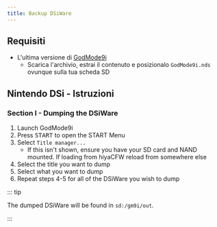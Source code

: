 ```yaml
---
title: Backup DSiWare
---
```


## Requisiti
- L'ultima versione di [GodMode9i](https://github.com/RocketRobz/godmode9i/releases)
   - Scarica l'archivio, estrai il contenuto e posizionalo `GodMode9i.nds` ovunque sulla tua scheda SD

## Nintendo DSi - Istruzioni

### Section I - Dumping the DSiWare
1. Launch GodMode9i
1. Press <kbd>START</kbd> to open the START Menu
1. Select `Title manager...`
   - If this isn't shown, ensure you have your SD card and NAND mounted. If loading from hiyaCFW reload from somewhere else
1. Select the title you want to dump
1. Select what you want to dump
1. Repeat steps 4-5 for all of the DSiWare you wish to dump

::: tip

The dumped DSiWare will be found in `sd:/gm9i/out`.

:::
